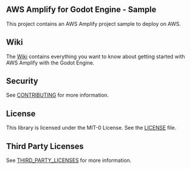 ## AWS Amplify for Godot Engine - Sample

This project contains an AWS Amplify project sample to deploy on AWS.

## Wiki

The [Wiki](https://github.com/aws-samples/amplify-godot-engine/wiki) contains everything you want to know about getting started with AWS Amplify with the Godot Engine.

## Security

See [CONTRIBUTING](CONTRIBUTING.md#security-issue-notifications) for more information.

## License

This library is licensed under the MIT-0 License. See the [LICENSE](LICENSE.md) file.

## Third Party Licenses

See [THIRD_PARTY_LICENSES](THIRD_PARTY_LICENSES.md) for more information.